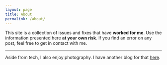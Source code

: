 ```yaml
---
layout: page
title: About
permalink: /about/
---
```


This site is a collection of issues and fixes that have **worked for me**.
Use the information presented here **at your own risk**. If you find an error on any post, feel free to get in contact with me.

---

Aside from tech, I also enjoy photography. I have another blog for that [here](shev.app).
